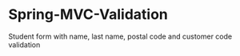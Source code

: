# Spring-MVC-Validation
Student form with name, last name, postal code and customer code validation
